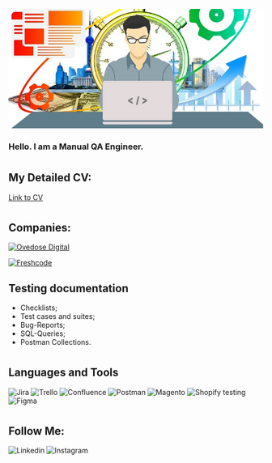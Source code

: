 [![Header](https://github.com/JB1qa/JB1qa/blob/main/assets/png.png)](https://www.upwork.com/workwith/yaroslavbryk)
### Hello. I am a Manual QA Engineer.
#
## My Detailed CV: 
[Link to CV](https://drive.google.com/file/d/1cQCY6D_5c_7Y5WWlh0jDmhzdvNAvQFCM/view?usp=share_link)
#
###
## Companies: 
 [![Ovedose Digital](https://img.shields.io/badge/Overdose%20Digital-(03%2F2021%20--%2002%2F2021)-orange?style=for-the-badge)](https://overdose.digital/)

 [![Freshcode](https://img.shields.io/badge/Freshcode-(03%2F2021%20--%2002%2F2021)-orange?style=for-the-badge)](https://freshcodeit.com/)

## Testing documentation
- Checklists; 
- Test cases and suites; 
- Bug-Reports; 
- SQL-Queries; 
- Postman Collections.
# 
## Languages and Tools
 ![Jira](https://img.shields.io/badge/Jira-E9E9E9?style=for-the-badge&logo=Jira&logoColor=0052CC)
 ![Trello](https://img.shields.io/badge/Trello-D7D7D7?style=for-the-badge&logo=Trello&logoColor=0052CC)
 ![Confluence](https://img.shields.io/badge/Confluence-D7D7D7?style=for-the-badge&logo=Confluence&logoColor=172B4D)
 ![Postman](https://img.shields.io/badge/Postman-D7D7D7?style=for-the-badge&logo=Postman&logoColor=FF6C37)
 ![Magento](https://img.shields.io/badge/Magento-D7D7D7?style=for-the-badge&logo=Magento&logoColor=EE672F)
![Shopify testing](https://img.shields.io/badge/Shopify-D7D7D7?style=for-the-badge&logo=Shopify&logoColor=7AB55C)
![Figma](https://img.shields.io/badge/Figma-D7D7D7?style=for-the-badge&logo=Figma&logoColor=F24E1E)
#
## Follow Me: 
![Linkedin](https://img.shields.io/badge/Linkedin-D7D7D7?style=for-the-badge&logo=Linkedin&logoColor=0A66C2)
![Instagram](https://img.shields.io/badge/Instagram-D7D7D7?style=for-the-badge&logo=Instagram&logoColor=E4405F)


